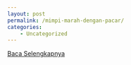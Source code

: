 ```yaml
---
layout: post
permalink: /mimpi-marah-dengan-pacar/
categories:
    - Uncategorized
---
```


[Baca Selengkapnya](/08)